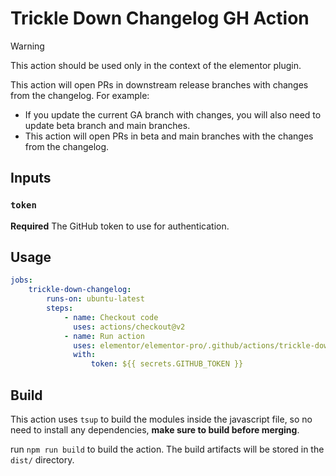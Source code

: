 # Trickle Down Changelog GH Action

> [!WARNING]
> This action should be used only in the context of the elementor plugin.

This action will open PRs in downstream release branches with changes from the changelog.
For example:

- If you update the current GA branch with changes, you will also need to update beta branch and main branches.
- This action will open PRs in beta and main branches with the changes from the changelog.

## Inputs

### `token`

**Required** The GitHub token to use for authentication.

## Usage

```yaml
jobs:
	trickle-down-changelog:
		runs-on: ubuntu-latest
		steps:
			- name: Checkout code
			  uses: actions/checkout@v2
			- name: Run action
			  uses: elementor/elementor-pro/.github/actions/trickle-down-changelog@main
			  with:
				  token: ${{ secrets.GITHUB_TOKEN }}
```

## Build

This action uses `tsup` to build the modules inside the javascript file, so no need to install any dependencies, **make sure to build before merging**.

run `npm run build` to build the action. The build artifacts will be stored in the `dist/` directory.
